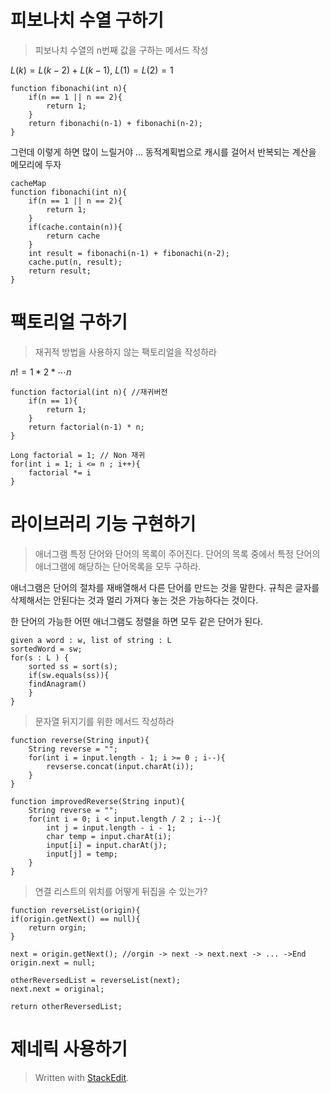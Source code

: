 # 피보나치 수열 구하기

> 피보나치 수열의 n번째 값을 구하는 메서드 작성

$L(k) = L(k-2) + L(k-1)$, $L(1) = L(2) = 1$

```
function fibonachi(int n){
	if(n == 1 || n == 2){
		return 1;
	}
	return fibonachi(n-1) + fibonachi(n-2);
}
```
그런데 이렇게 하면 많이 느릴거야 ...
동적계획법으로 캐시를 걸어서 반복되는 계산을 메모리에 두자

```
cacheMap
function fibonachi(int n){
	if(n == 1 || n == 2){
		return 1;
	}
	if(cache.contain(n)){	
		return cache
	}
	int result = fibonachi(n-1) + fibonachi(n-2);
	cache.put(n, result);
	return result;
}
```

# 팩토리얼 구하기

> 재귀적 방법을 사용하지 않는 팩토리얼을 작성하라

$n! = 1*2*\cdots n$
```
function factorial(int n){ //재귀버전
	if(n == 1){
		return 1;
	}
	return factorial(n-1) * n;
}
```

```
Long factorial = 1; // Non 재귀
for(int i = 1; i <= n ; i++){ 
	factorial *= i
}
```

# 라이브러리 기능 구현하기

>  애너그램
> 특정 단어와 단어의 목록이 주어진다. 단어의 목록 중에서 특정 단어의 애너그램에 해당하는 단어목록을 모두 구하라. 

애너그램은 단어의 절차를 재배열해서 다른 단어를 만드는 것을 말한다. 규칙은 글자를 삭제해서는 안된다는 것과 멀리 가져다 놓는 것은 가능하다는 것이다.

한 단어의 가능한 어떤 애너그램도 정렬을 하면 모두 같은 단어가 된다. 
```
given a word : w, list of string : L
sortedWord = sw;
for(s : L ) {
	sorted ss = sort(s);
	if(sw.equals(ss)){
	findAnagram()
	} 
}
```

> 문자열 뒤지기를 위한 메서드 작성하라
```
function reverse(String input){
	String reverse = "";
	for(int i = input.length - 1; i >= 0 ; i--){
		revserse.concat(input.charAt(i));
	}
}
```
```
function improvedReverse(String input){
	String reverse = "";
	for(int i = 0; i < input.length / 2 ; i--){
		int j = input.length - i - 1;
		char temp = input.charAt(i);
		input[i] = input.charAt(j);
		input[j] = temp;
	}
}
```

> 연결 리스트의 위치를 어떻게 뒤집을 수 있는가?

```
function reverseList(origin){
if(origin.getNext() == null){
	return orgin;
}

next = origin.getNext(); //orgin -> next -> next.next -> ... ->End
origin.next = null;

otherReversedList = reverseList(next);
next.next = original;

return otherReversedList;

```


# 제네릭 사용하기




> Written with [StackEdit](https://stackedit.io/).
<!--stackedit_data:
eyJoaXN0b3J5IjpbLTIwNDcwMjk5NzUsLTExODM3MjcxMjIsMT
A1NDc4OTI5OCwxODAxNDU3MzE1LC0xMTE2MTg2MTM4LC0xNDQx
MzExNTIsLTExMzc4OTUyODgsLTE0MDc0NTUwNjksMzQ4NTY2MT
IwLDEzNjk2MjU1MTMsODQ3MzQxNTAxLC02Njg0NjY2MDcsLTE5
NzM1Mzg2MjMsLTE5MjU0NjYwMTYsNTU5MDM5MDIsLTcxMDc4Nj
gzLDE3NTkxODcxNzJdfQ==
-->